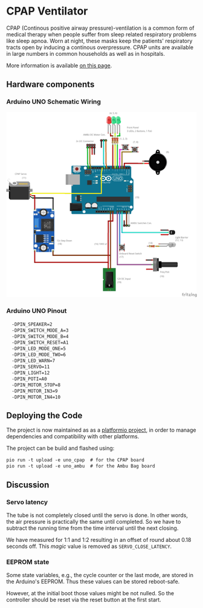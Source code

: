 # CPAP Ventilator

CPAP (Continous positive airway pressure)-ventilation is a common form of medical therapy when people suffer from sleep related respiratory problems like sleep apnoa. Worn at night, these masks keep the patients' respiratory tracts open by inducing a continous overpressure. CPAP units are available in large numbers in common households as well as in hospitals.

More information is available [on this page](https://www.uni-marburg.de/de/fb13/halbleiterphotonik/the-breathing-project/the-breathing-project-1/the-cpap-solution).

## Hardware components

### Arduino UNO Schematic Wiring

![Arduino UNO Wiring](img/cpap_ventilator_schema.png)

### Arduino UNO Pinout

```
  -DPIN_SPEAKER=2
  -DPIN_SWITCH_MODE_A=3
  -DPIN_SWITCH_MODE_B=4
  -DPIN_SWITCH_RESET=A1
  -DPIN_LED_MODE_ONE=5
  -DPIN_LED_MODE_TWO=6
  -DPIN_LED_WARN=7
  -DPIN_SERVO=11
  -DPIN_LIGHT=12
  -DPIN_POTI=A0
  -DPIN_MOTOR_STOP=8
  -DPIN_MOTOR_IN3=9
  -DPIN_MOTOR_IN4=10
```

## Deploying the Code

The project is now maintained as as a [platformio project](https://platformio.org), in order to manage dependencies and compatibility with other platforms.

The project can be build and flashed using:

```
pio run -t upload -e uno_cpap  # for the CPAP board
pio run -t upload -e uno_ambu  # for the Ambu Bag board
```

## Discussion

### Servo latency

The tube is not completely closed until the servo is done. In other words, the
air pressure is practically the same until completed. So we have to subtract the
running time from the time interval until the next closing.

We have measured for 1:1 and 1:2 resulting in an offset of round about 0.18
seconds off. This _magic_ value is removed as `SERVO_CLOSE_LATENCY`.


### EEPROM state

Some state variables, e.g., the cycle counter or the last mode, are stored in
the Arduino's EEPROM. Thus these values can be stored reboot-safe.

However, at the initial boot those values might be not nulled. So the controller
should be reset via the reset button at the first start.
